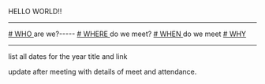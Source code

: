 HELLO WORLD!!
___
[# WHO ](who.html)  are we?-----  [# WHERE ](where.html) do we meet? [# WHEN ](when.html)  do we meet   [# WHY ](why.html)
___

list all dates for the year title and link 

update after meeting with details of meet and attendance.
